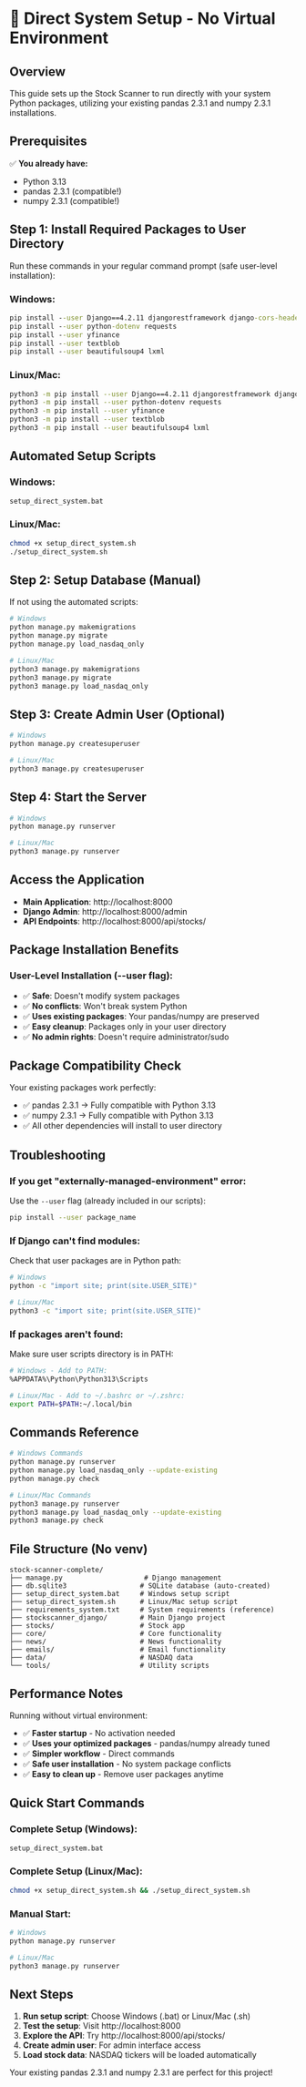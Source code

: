 # 🚀 Direct System Setup - No Virtual Environment

## Overview
This guide sets up the Stock Scanner to run directly with your system Python packages, utilizing your existing pandas 2.3.1 and numpy 2.3.1 installations.

## Prerequisites
✅ **You already have:**
- Python 3.13
- pandas 2.3.1 (compatible!)
- numpy 2.3.1 (compatible!)

## Step 1: Install Required Packages to User Directory

Run these commands in your regular command prompt (safe user-level installation):

### Windows:
```cmd
pip install --user Django==4.2.11 djangorestframework django-cors-headers
pip install --user python-dotenv requests
pip install --user yfinance
pip install --user textblob
pip install --user beautifulsoup4 lxml
```

### Linux/Mac:
```bash
python3 -m pip install --user Django==4.2.11 djangorestframework django-cors-headers
python3 -m pip install --user python-dotenv requests
python3 -m pip install --user yfinance
python3 -m pip install --user textblob
python3 -m pip install --user beautifulsoup4 lxml
```

## Automated Setup Scripts

### Windows:
```cmd
setup_direct_system.bat
```

### Linux/Mac:
```bash
chmod +x setup_direct_system.sh
./setup_direct_system.sh
```

## Step 2: Setup Database (Manual)

If not using the automated scripts:

```bash
# Windows
python manage.py makemigrations
python manage.py migrate
python manage.py load_nasdaq_only

# Linux/Mac
python3 manage.py makemigrations
python3 manage.py migrate
python3 manage.py load_nasdaq_only
```

## Step 3: Create Admin User (Optional)

```bash
# Windows
python manage.py createsuperuser

# Linux/Mac
python3 manage.py createsuperuser
```

## Step 4: Start the Server

```bash
# Windows
python manage.py runserver

# Linux/Mac
python3 manage.py runserver
```

## Access the Application

- **Main Application**: http://localhost:8000
- **Django Admin**: http://localhost:8000/admin  
- **API Endpoints**: http://localhost:8000/api/stocks/

## Package Installation Benefits

### User-Level Installation (--user flag):
- ✅ **Safe**: Doesn't modify system packages
- ✅ **No conflicts**: Won't break system Python
- ✅ **Uses existing packages**: Your pandas/numpy are preserved
- ✅ **Easy cleanup**: Packages only in your user directory
- ✅ **No admin rights**: Doesn't require administrator/sudo

## Package Compatibility Check

Your existing packages work perfectly:
- ✅ pandas 2.3.1 → Fully compatible with Python 3.13
- ✅ numpy 2.3.1 → Fully compatible with Python 3.13
- ✅ All other dependencies will install to user directory

## Troubleshooting

### If you get "externally-managed-environment" error:
Use the `--user` flag (already included in our scripts):
```bash
pip install --user package_name
```

### If Django can't find modules:
Check that user packages are in Python path:
```bash
# Windows
python -c "import site; print(site.USER_SITE)"

# Linux/Mac
python3 -c "import site; print(site.USER_SITE)"
```

### If packages aren't found:
Make sure user scripts directory is in PATH:
```bash
# Windows - Add to PATH: 
%APPDATA%\Python\Python313\Scripts

# Linux/Mac - Add to ~/.bashrc or ~/.zshrc:
export PATH=$PATH:~/.local/bin
```

## Commands Reference

```bash
# Windows Commands
python manage.py runserver
python manage.py load_nasdaq_only --update-existing
python manage.py check

# Linux/Mac Commands  
python3 manage.py runserver
python3 manage.py load_nasdaq_only --update-existing
python3 manage.py check
```

## File Structure (No venv)
```
stock-scanner-complete/
├── manage.py                    # Django management
├── db.sqlite3                  # SQLite database (auto-created)
├── setup_direct_system.bat     # Windows setup script
├── setup_direct_system.sh      # Linux/Mac setup script
├── requirements_system.txt     # System requirements (reference)
├── stockscanner_django/        # Main Django project
├── stocks/                     # Stock app
├── core/                       # Core functionality
├── news/                       # News functionality
├── emails/                     # Email functionality
├── data/                       # NASDAQ data
└── tools/                      # Utility scripts
```

## Performance Notes

Running without virtual environment:
- ✅ **Faster startup** - No activation needed
- ✅ **Uses your optimized packages** - pandas/numpy already tuned
- ✅ **Simpler workflow** - Direct commands
- ✅ **Safe user installation** - No system package conflicts
- ✅ **Easy to clean up** - Remove user packages anytime

## Quick Start Commands

### Complete Setup (Windows):
```cmd
setup_direct_system.bat
```

### Complete Setup (Linux/Mac):
```bash
chmod +x setup_direct_system.sh && ./setup_direct_system.sh
```

### Manual Start:
```bash
# Windows
python manage.py runserver

# Linux/Mac
python3 manage.py runserver
```

## Next Steps

1. **Run setup script**: Choose Windows (.bat) or Linux/Mac (.sh)
2. **Test the setup**: Visit http://localhost:8000
3. **Explore the API**: Try http://localhost:8000/api/stocks/
4. **Create admin user**: For admin interface access
5. **Load stock data**: NASDAQ tickers will be loaded automatically

Your existing pandas 2.3.1 and numpy 2.3.1 are perfect for this project!
